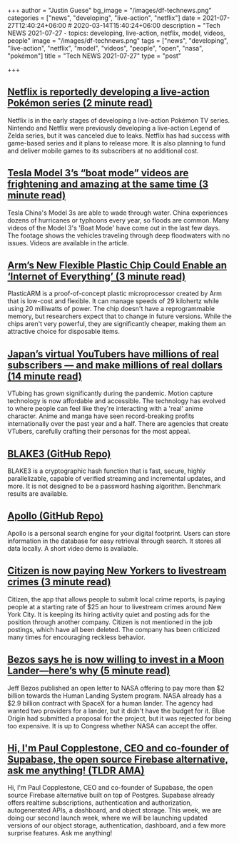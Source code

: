 +++
author = "Justin Guese"
bg_image = "/images/df-technews.png"
categories = ["news", "developing", "live-action", "netflix"]
date = 2021-07-27T12:40:24+06:00 # 2020-03-14T15:40:24+06:00
description = "Tech NEWS 2021-07-27 - topics: developing, live-action, netflix, model, videos, people"
image = "/images/df-technews.png"
tags = ["news", "developing", "live-action", "netflix", "model", "videos", "people", "open", "nasa", "pokémon"]
title = "Tech NEWS 2021-07-27"
type = "post"

+++

## [Netflix is reportedly developing a live-action Pokémon series (2 minute read)](https://www.theverge.com/2021/7/26/22594569/pokemon-live-action-series-netflix-development)

Netflix is in the early stages of developing a live-action Pokémon TV series. Nintendo and Netflix were previously developing a live-action Legend of Zelda series, but it was canceled due to leaks. Netflix has had success with game-based series and it plans to release more. It is also planning to fund and deliver mobile games to its subscribers at no additional cost.

## [Tesla Model 3’s “boat mode” videos are frightening and amazing at the same time (3 minute read)](https://www.teslarati.com/tesla-model-3-boat-mode-video/)

Tesla China's Model 3s are able to wade through water. China experiences dozens of hurricanes or typhoons every year, so floods are common. Many videos of the Model 3's 'Boat Mode' have come out in the last few days. The footage shows the vehicles traveling through deep floodwaters with no issues. Videos are available in the article.

## [Arm’s New Flexible Plastic Chip Could Enable an ‘Internet of Everything’ (3 minute read)](https://singularityhub.com/2021/07/26/arms-new-flexible-plastic-chip-could-enable-an-internet-of-everything/)

PlasticARM is a proof-of-concept plastic microprocessor created by Arm that is low-cost and flexible. It can manage speeds of 29 kilohertz while using 20 milliwatts of power. The chip doesn't have a reprogrammable memory, but researchers expect that to change in future versions. While the chips aren't very powerful, they are significantly cheaper, making them an attractive choice for disposable items.

## [Japan’s virtual YouTubers have millions of real subscribers — and make millions of real dollars (14 minute read)](https://restofworld.org/2021/vtubers/)

VTubing has grown significantly during the pandemic. Motion capture technology is now affordable and accessible. The technology has evolved to where people can feel like they're interacting with a 'real' anime character. Anime and manga have seen record-breaking profits internationally over the past year and a half. There are agencies that create VTubers, carefully crafting their personas for the most appeal.

## [BLAKE3 (GitHub Repo)](https://github.com/BLAKE3-team/BLAKE3)

BLAKE3 is a cryptographic hash function that is fast, secure, highly parallelizable, capable of verified streaming and incremental updates, and more. It is not designed to be a password hashing algorithm. Benchmark results are available.

## [Apollo (GitHub Repo)](https://github.com/amirgamil/apollo)

Apollo is a personal search engine for your digital footprint. Users can store information in the database for easy retrieval through search. It stores all data locally. A short video demo is available.

## [Citizen is now paying New Yorkers to livestream crimes (3 minute read)](https://www.inputmag.com/culture/citizen-is-now-paying-new-yorkers-to-livestream-crimes)

Citizen, the app that allows people to submit local crime reports, is paying people at a starting rate of $25 an hour to livestream crimes around New York City. It is keeping its hiring activity quiet and posting ads for the position through another company. Citizen is not mentioned in the job postings, which have all been deleted. The company has been criticized many times for encouraging reckless behavior.

## [Bezos says he is now willing to invest in a Moon Lander—here’s why (5 minute read)](https://arstechnica.com/science/2021/07/bezos-says-he-is-now-willing-to-invest-in-a-moon-lander-heres-why/)

Jeff Bezos published an open letter to NASA offering to pay more than $2 billion towards the Human Landing System program. NASA already has a $2.9 billion contract with SpaceX for a human lander. The agency had wanted two providers for a lander, but it didn't have the budget for it. Blue Origin had submitted a proposal for the project, but it was rejected for being too expensive. It is up to Congress whether NASA can accept the offer.

## [Hi, I'm Paul Copplestone, CEO and co-founder of Supabase, the open source Firebase alternative, ask me anything! (TLDR AMA)](https://tldr.tech/token/6c3ef825381ee396191f77cb92dd1969?redirect=https%3A%2F%2Ftldr.tech%2Fama%2Fpaul-copplestone/1/0100017ae76f9e79-d434518b-34ca-4161-b203-966f801a1cf8-000000/lwEuXzfyXP3Gl3ijH75Szoma-5E54q7iISu-6ai-DDU=207)

Hi, I'm Paul Copplestone, CEO and co-founder of Supabase, the open source Firebase alternative built on top of Postgres. Supabase already offers realtime subscriptions, authentication and authorization, autogenerated APIs, a dashboard, and object storage. This week, we are doing our second launch week, where we will be launching updated versions of our object storage, authentication, dashboard, and a few more surprise features. Ask me anything!


